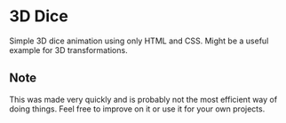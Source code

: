 # 3D Dice
Simple 3D dice animation using only HTML and CSS. Might be a useful example for 3D transformations.

## Note
This was made very quickly and is probably not the most efficient way of doing things. Feel free to improve on it or use it for your own projects.